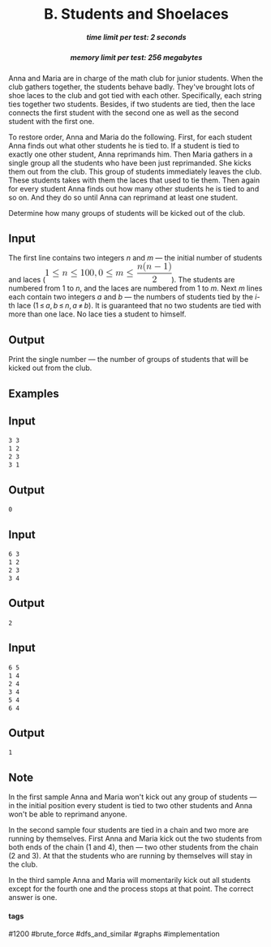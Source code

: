 <h1 style='text-align: center;'> B. Students and Shoelaces</h1>

<h5 style='text-align: center;'>time limit per test: 2 seconds</h5>
<h5 style='text-align: center;'>memory limit per test: 256 megabytes</h5>

Anna and Maria are in charge of the math club for junior students. When the club gathers together, the students behave badly. They've brought lots of shoe laces to the club and got tied with each other. Specifically, each string ties together two students. Besides, if two students are tied, then the lace connects the first student with the second one as well as the second student with the first one.

To restore order, Anna and Maria do the following. First, for each student Anna finds out what other students he is tied to. If a student is tied to exactly one other student, Anna reprimands him. Then Maria gathers in a single group all the students who have been just reprimanded. She kicks them out from the club. This group of students immediately leaves the club. These students takes with them the laces that used to tie them. Then again for every student Anna finds out how many other students he is tied to and so on. And they do so until Anna can reprimand at least one student.

Determine how many groups of students will be kicked out of the club.

## Input

The first line contains two integers *n* and *m* — the initial number of students and laces (![](images/c0f4b517c1454fa53ac04e10a468e8c02ed79905.png)). The students are numbered from 1 to *n*, and the laces are numbered from 1 to *m*. Next *m* lines each contain two integers *a* and *b* — the numbers of students tied by the *i*-th lace (1 ≤ *a*, *b* ≤ *n*, *a* ≠ *b*). It is guaranteed that no two students are tied with more than one lace. No lace ties a student to himself.

## Output

Print the single number — the number of groups of students that will be kicked out from the club.

## Examples

## Input


```
3 3  
1 2  
2 3  
3 1  

```
## Output


```
0  

```
## Input


```
6 3  
1 2  
2 3  
3 4  

```
## Output


```
2  

```
## Input


```
6 5  
1 4  
2 4  
3 4  
5 4  
6 4  

```
## Output


```
1  

```
## Note

In the first sample Anna and Maria won't kick out any group of students — in the initial position every student is tied to two other students and Anna won't be able to reprimand anyone.

In the second sample four students are tied in a chain and two more are running by themselves. First Anna and Maria kick out the two students from both ends of the chain (1 and 4), then — two other students from the chain (2 and 3). At that the students who are running by themselves will stay in the club.

In the third sample Anna and Maria will momentarily kick out all students except for the fourth one and the process stops at that point. The correct answer is one.



#### tags 

#1200 #brute_force #dfs_and_similar #graphs #implementation 